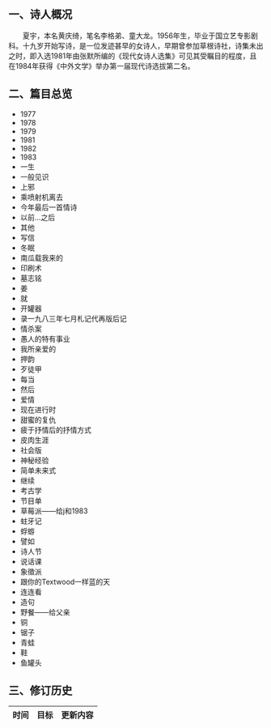 ## 一、诗人概况

&emsp;&emsp;夏宇，本名黄庆绮，笔名李格弟、童大龙。1956年生，毕业于国立艺专影剧科。十九岁开始写诗，是一位发迹甚早的女诗人，早期曾参加草根诗社，诗集未出之时，即入选1981年由张默所编的《现代女诗人选集》可见其受瞩目的程度，且在1984年获得《中外文学》举办第一届现代诗选拔第二名。

## 二、篇目总览

+ 1977 
+ 1978 
+ 1979 
+ 1981 
+ 1982 
+ 1983 
+ 一生 
+ 一般见识 
+ 上邪 
+ 乘喷射机离去 
+ 今年最后一首情诗 
+ 以前...之后 
+ 其他 
+ 写信 
+ 冬眠 
+ 南瓜载我来的 
+ 印刷术 
+ 墓志铭 
+ 姜 
+ 就 
+ 开罐器 
+ 录一九八三年七月札记代再版后记 
+ 情杀案 
+ 愚人的特有事业 
+ 我所亲爱的 
+ 押韵 
+ 歹徒甲 
+ 每当 
+ 然后 
+ 爱情 
+ 现在进行时 
+ 甜蜜的复仇 
+ 疲于抒情后的抒情方式 
+ 皮肉生涯 
+ 社会版 
+ 神秘经验 
+ 简单未来式 
+ 继续 
+ 考古学 
+ 节目单 
+ 草莓派——给j和1983 
+ 蛀牙记 
+ 蜉蝣 
+ 譬如 
+ 诗人节 
+ 说话课 
+ 象徵派 
+ 跟你的Textwood一样蓝的天 
+ 连连看 
+ 造句 
+ 野餐——给父亲 
+ 铜 
+ 锯子 
+ 青蛙 
+ 鞋 
+ 鱼罐头 

## 三、修订历史


|时间|目标|更新内容
|:-:|:-|:-